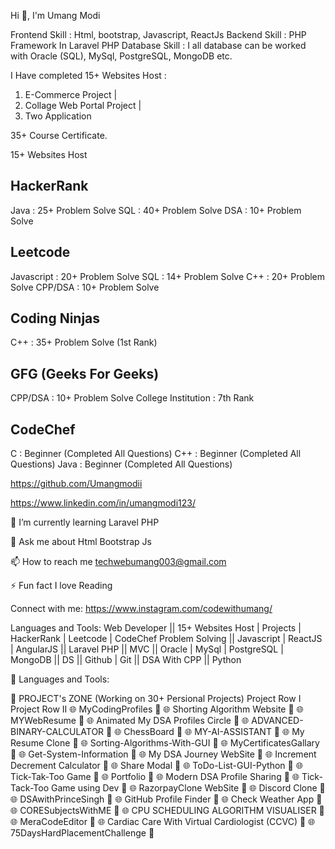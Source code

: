 Hi 👋, I'm Umang Modi

Frontend Skill : Html, bootstrap, Javascript, ReactJs
Backend Skill : PHP Framework In Laravel PHP
Database Skill : I all database can be worked with Oracle (SQL), MySql, PostgreSQL, MongoDB etc.

I Have completed 15+ Websites Host :

  1. E-Commerce Project |
  2. Collage Web Portal Project |
  3. Two Application

35+ Course Certificate.

15+ Websites Host

HackerRank
---------------
Java : 25+ Problem Solve
SQL : 40+ Problem Solve
DSA : 10+ Problem Solve

Leetcode
---------------
Javascript : 20+ Problem Solve
SQL : 14+ Problem Solve
C++ : 20+ Problem Solve
CPP/DSA : 10+ Problem Solve

Coding Ninjas
----------------
C++ : 35+ Problem Solve (1st Rank)

GFG (Geeks For Geeks)
----------------------
CPP/DSA : 10+ Problem Solve
College Institution : 7th Rank 

CodeChef
---------------
C : Beginner (Completed All Questions)
C++ : Beginner (Completed All Questions)
Java : Beginner (Completed All Questions)

https://github.com/Umangmodii

https://www.linkedin.com/in/umangmodi123/

🌱 I’m currently learning Laravel PHP

💬 Ask me about Html Bootstrap Js  

📫 How to reach me techwebumang003@gmail.com

⚡ Fun fact I love Reading

Connect with me:
https://www.instagram.com/codewithumang/

Languages and Tools:
Web Developer || 15+ Websites Host | Projects | HackerRank | Leetcode | CodeChef Problem Solving || Javascript | ReactJS | AngularJS || Laravel PHP || MVC || Oracle | MySql | PostgreSQL | MongoDB || DS || Github | Git || DSA With CPP || Python

🚀 Languages and Tools:
                   

📝 PROJECT's ZONE (Working on 30+ Persional Projects)
Project Row I	Project Row II
🌐 MyCodingProfiles 🔗	🌐 Shorting Algorithm Website 🔗
🌐 MYWebResume 🔗	🌐 Animated My DSA Profiles Circle 🔗
🌐 ADVANCED-BINARY-CALCULATOR 🔗	🌐 ChessBoard 🔗
🌐 MY-AI-ASSISTANT 🔗	🌐 My Resume Clone 🔗
🌐 Sorting-Algorithms-With-GUI 🔗	🌐 MyCertificatesGallary 🔗
🌐 Get-System-Information 🔗	🌐 My DSA Journey WebSite 🔗
🌐 Increment Decrement Calculator 🔗	🌐 Share Modal 🔗
🌐 ToDo-List-GUI-Python 🔗	🌐 Tick-Tak-Too Game 🔗
🌐 Portfolio 🔗	🌐 Modern DSA Profile Sharing 🔗
🌐 Tick-Tack-Too Game using Dev 🔗	🌐 RazorpayClone WebSite 🔗
🌐 Discord Clone 🔗	🌐 DSAwithPrinceSingh 🔗
🌐 GitHub Profile Finder 🔗	🌐 Check Weather App 🔗
🌐 CORESubjectsWithME 🔗	🌐 CPU SCHEDULING ALGORITHM VISUALISER 🔗
🌐 MeraCodeEditor 🔗	🌐 Cardiac Care With Virtual Cardiologist (CCVC) 🔗
🌐 75DaysHardPlacementChallenge 🔗
